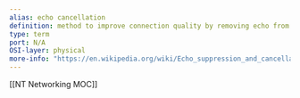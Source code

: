 ```yaml
---
alias: echo cancellation
definition: method to improve connection quality by removing echo from the line 
type: term
port: N/A
OSI-layer: physical
more-info: "https://en.wikipedia.org/wiki/Echo_suppression_and_cancellation"
---
```

[[NT Networking MOC]]
 